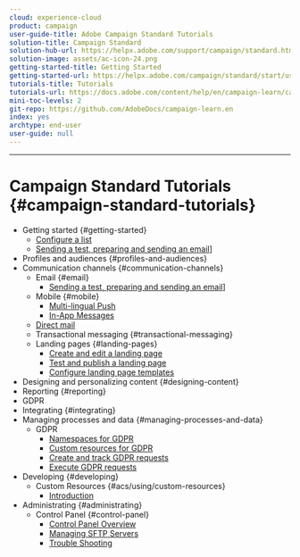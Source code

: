 ```yaml
---
cloud: experience-cloud
product: campaign
user-guide-title: Adobe Campaign Standard Tutorials
solution-title: Campaign Standard
solution-hub-url: https://helpx.adobe.com/support/campaign/standard.html
solution-image: assets/ac-icon-24.png
getting-started-title: Getting Started
getting-started-url: https://helpx.adobe.com/campaign/standard/start/user-guide.html
tutorials-title: Tutorials
tutorials-url: https://docs.adobe.com/content/help/en/campaign-learn/campaign-standard-tutorials/overview.html)
mini-toc-levels: 2
git-repo: https://github.com/AdobeDocs/campaign-learn.en
index: yes
archtype: end-user
user-guide: null
---
```

---

# Campaign Standard Tutorials {#campaign-standard-tutorials}

+ Getting started {#getting-started}
  + [Configure a list](/help/acs/getting-started/configure-a-list.md)
  +  [Sending a test, preparing and sending an email](/help/acs/communication-channels/email/sending-test-preparing-sending-email.md)]
+ Profiles and audiences {#profiles-and-audiences}  
+ Communication channels {#communication-channels}
  + Email {#email}
    + [Sending a test, preparing and sending an email](/help/acs/communication-channels/email/sending-test-preparing-sending-email.md)]
  + Mobile  {#mobile}
    + [Multi-lingual Push](/help/acs/communication-channels/mobile/create-multilingual-push.md)
    + [In-App Messages](/help/acs/communication-channels/mobile/in-app-message.md)
  + [Direct mail](/help/acs/communication-channels/direct-mail/directmail.md)
  + Transactional messaging {#transactional-messaging} 
  + Landing pages {#landing-pages}
    + [Create and edit a landing page](/help/acs/communication-channels/landing-pages/landing-page-create-and-edit.md)
    + [Test and publish a landing page](help/acs/communication-channels/landing-pages/landing-page-test-and-publish.md)
    + [Configure landing page templates](help/acs/communication-channels/landing-pages/landing-page-configure-templates.md) 
+ Designing and personalizing content {#designing-content}
+ Reporting {#reporting}
+ GDPR
+ Integrating {#integrating}
+ Managing processes and data {#managing-processes-and-data}
  + GDPR
    + [Namespaces for GDPR](help/acs/managing-processes-and-data/gdpr/gdpr-namespaces.md)
    + [Custom resources for GDPR](/help/acs/managing-processes-and-data/gdpr/gdpr-custom-resources.md)
    + [Create and track GDPR requests](/help/acs/managing-processes-and-data/gdpr/create-and-track-gdpr-requests.md)
    + [Execute GDPR requests](/help/acs/managing-processes-and-data/gdpr/gdpr-execute-requests.md)
+ Developing {#developing}
  + Custom Resources {#acs/using/custom-resources}
    + [Introduction](/acs/using/custom-resources/part1.md)
+ Administrating {#administrating}
  + Control Panel {#control-panel}
    + [Control Panel Overview](/help/acs/administrating/control-panel/control-panel-overview.md)
    + [Managing SFTP Servers](/help/acs/administrating/control-panel/cp-managing-sftp-servers.md)
    + [Trouble Shooting](/help/acs/administrating/control-panel/cp-trouble-shooting.md)

